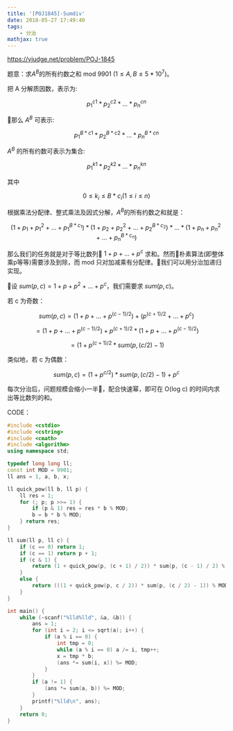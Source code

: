 ```yaml
---
title: '[POJ1845]-Sumdiv'
date: 2018-05-27 17:49:40
tags: 
    - 分治
mathjax: true
---
```


https://vjudge.net/problem/POJ-1845

题意：求$A^B$的所有约数之和 mod 9901 ($1 \leq A, B \leq 5 * 10^7$)。

把 A 分解质因数，表示为:

$$p_1 ^ {c1} * p_2 ^ {c2} * ... * p_n ^ {cn}$$

那么 $A^B$ 可表示:

$$p_1 ^ {B * c1} * p_2 ^ {B * c2} * ... * p_n ^ {B * cn}$$

$A^B$ 的所有约数可表示为集合:

$$p_1 ^ {k1} * p_2 ^ {k2} * ... * p_n ^ {kn}$$

其中

$$0 \leq k_i \leq B * c_i (1 \leq i \leq n)$$

根据乘法分配律、整式乘法及因式分解，$A^B$的所有约数之和就是：

$$(1 + p_1 + p_1 ^ 2 + ... + p_1 ^ {B * c_1}) * (1 + p_2 + p_2 ^ 2 + ... + p_2 ^ {B * c_2}) * ... * (1 + p_n + p_n ^ 2 + ... + p_n ^ {B * c_n})$$

那么我们的任务就是对于等比数列 $1 + p + ... + p^c$ 求和。然而朴素算法(即整体乘p等等)需要涉及到除，而 mod 只对加减乘有分配律。我们可以用分治加递归实现。

设 $sum(p,c) = 1 + p + p ^ 2 + ... + p ^ c$，我们需要求 $sum(p,c)$。

若 c 为奇数：

$$sum(p,c) = (1 + p + ... + p^{(c - 1) / 2}) + (p^{(c + 1)/2} + ... + p^c)$$

$$=(1 + p + ... + p^{(c - 1) / 2}) + p^{(c + 1) / 2} * (1 + p + ... + p^{(c - 1) / 2})$$

$$=(1 + p^{(c + 1) / 2} * sum(p, (c / 2) - 1)$$

类似地，若 c 为偶数：

$$sum(p,c) = (1 + p^{c / 2}) * sum(p,(c / 2)-1) + p^c$$

每次分治后，问题规模会缩小一半，配合快速幂，即可在 O(log c) 的时间内求出等比数列的和。

CODE：
``` c++
#include <cstdio>
#include <cstring>
#include <cmath>
#include <algorithm>
using namespace std;

typedef long long ll;
const int MOD = 9901;
ll ans = 1, a, b, x;

ll quick_pow(ll b, ll p) {
    ll res = 1;
    for (; p; p >>= 1) {
        if (p & 1) res = res * b % MOD;
        b = b * b % MOD;
    } return res;
}

ll sum(ll p, ll c) {
    if (c == 0) return 1;
    if (c == 1) return p + 1;
    if (c & 1) {
        return (1 + quick_pow(p, (c + 1) / 2)) * sum(p, (c - 1) / 2) % MOD;
    }
    else {
        return (((1 + quick_pow(p, c / 2)) * sum(p, (c / 2) - 1)) % MOD + quick_pow(p, c)) % MOD;
    }
}

int main() {
    while (~scanf("%lld%lld", &a, &b)) {
        ans = 1;
        for (int i = 2; i <= sqrt(a); i++) {
            if (a % i == 0) {
                int tmp = 0;
                while (a % i == 0) a /= i, tmp++;
                x = tmp * b;
                (ans *= sum(i, x)) %= MOD;
            }
        }
        if (a != 1) {
            (ans *= sum(a, b)) %= MOD;
        }
        printf("%lld\n", ans);
    }
    return 0;
}
```